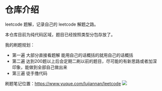 # 仓库介绍
leetcode 题解，记录自己的 leetcode 解题之路。

本仓库目前为纯代码区域，题目已经按照类型分包存放了。

我的刷题规划：
- 第一遍 大部分直接看题解 能用自己的话概括的就用自己的话概括
- 第二遍 达到200题以上后会定期二刷以前的题目，尽可能的有新思路或者加深印象，能做到全部自己做出来
- 第三遍 徒手撸代码

刷题笔记位置：https://www.yuque.com/lujiannan/leetcode
![](https://gitee.com/janeroad/iamge-cloud/raw/master/NoteImage/image-20211127151153297.png)
